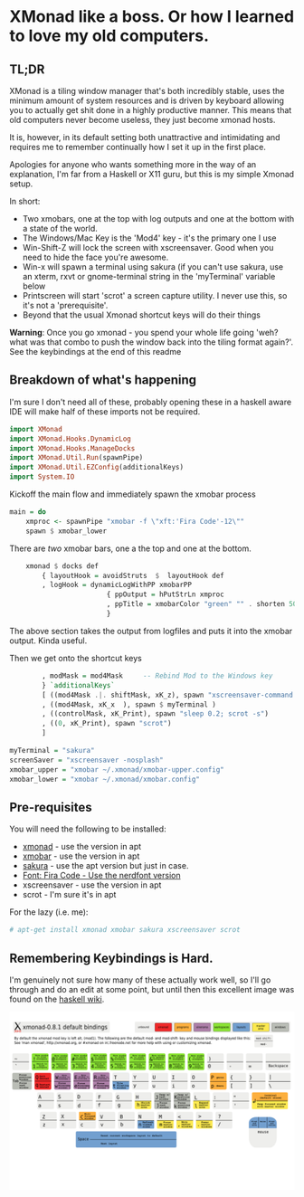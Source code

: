 # XMonad like a boss. Or how I learned to love my old computers.

## TL;DR

XMonad is a tiling window manager that's both incredibly stable, uses the minimum amount of system resources and is driven by keyboard allowing you to actually get shit done in a highly productive manner. This means that old computers never become useless, they just become xmonad hosts. 

It is, however, in its default setting both unattractive and intimidating and requires me to remember continually how I set it up in the first place.

Apologies for anyone who wants something more in the way of an explanation, I'm far from a Haskell or X11 guru, but this is my simple Xmonad setup.


In short:
* Two xmobars, one at the top with log outputs and one at the bottom with a state of the world. 
* The Windows/Mac Key is the 'Mod4' key - it's the primary one I use
* Win-Shift-Z will lock the screen with xscreensaver. Good when you need to hide the face you're awesome.
* Win-x will spawn a terminal using sakura (if you can't use sakura, use an xterm, rxvt or gnome-terminal string in the 'myTerminal' variable below
* Printscreen will start 'scrot' a screen capture utility. I never use this, so it's not a 'prerequisite'.
* Beyond that the usual Xmonad shortcut keys will do their things

**Warning**: Once you go xmonad - you spend your whole life going 'weh? what was that combo to push the window back into the tiling format again?'. See the keybindings at the end of this readme

## Breakdown of what's happening
I'm sure I don't need all of these, probably opening these in a haskell aware IDE will make half of these imports not be required.

```haskell
import XMonad
import XMonad.Hooks.DynamicLog
import XMonad.Hooks.ManageDocks
import XMonad.Util.Run(spawnPipe)
import XMonad.Util.EZConfig(additionalKeys)
import System.IO
```

Kickoff the main flow and immediately spawn the xmobar process

```haskell
main = do   
    xmproc <- spawnPipe "xmobar -f \"xft:'Fira Code'-12\""
    spawn $ xmobar_lower
```
There are *two* xmobar bars, one a the top and one at the bottom.

```haskell
    xmonad $ docks def
        { layoutHook = avoidStruts  $  layoutHook def
        , logHook = dynamicLogWithPP xmobarPP
                        { ppOutput = hPutStrLn xmproc
                        , ppTitle = xmobarColor "green" "" . shorten 50
                        }
```
The above section takes the output from logfiles and puts it into the xmobar output. Kinda useful.

Then we get onto the shortcut keys
```haskell
        , modMask = mod4Mask     -- Rebind Mod to the Windows key
        } `additionalKeys`
        [ ((mod4Mask .|. shiftMask, xK_z), spawn "xscreensaver-command -lock")
        , ((mod4Mask, xK_x  ), spawn $ myTerminal )
        , ((controlMask, xK_Print), spawn "sleep 0.2; scrot -s")
        , ((0, xK_Print), spawn "scrot")
        ]
```
```haskell
myTerminal = "sakura"
screenSaver = "xscreensaver -nosplash"
xmobar_upper = "xmobar ~/.xmonad/xmobar-upper.config"
xmobar_lower = "xmobar ~/.xmonad/xmobar.config"
```

## Pre-requisites

You will need the following to be installed:

* [xmonad](https://xmonad.org/documentation.html) - use the version in apt
* [xmobar](https://xmobar.org/) - use the version in apt
* [sakura](http://troubleshooters.com/linux/sakura.htm) - use the apt version but just in case.
* [Font: Fira Code - Use the nerdfont version](https://github.com/ryanoasis/nerd-fonts)
* xscreensaver - use the version in apt
* scrot - I'm sure it's in apt   

For the lazy (i.e. me):
```bash
# apt-get install xmonad xmobar sakura xscreensaver scrot
```


## Remembering Keybindings is Hard.

I'm genuinely not sure how many of these actually work well, so I'll go through and do an edit at some point, but until then this excellent image was found on the [haskell wiki](https://wiki.haskell.org/wikiupload/b/b8/Xmbindings.png).

![Local copy in case of the apocalypse](Xmbindings.png)


